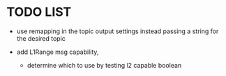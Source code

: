 TODO LIST
=========

- use remapping in the topic output settings instead passing a string for the desired topic  

- add L1Range msg capability,
	- determine which to use by testing l2 capable boolean
